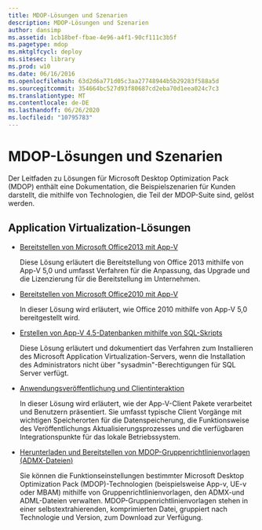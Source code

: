 ```yaml
---
title: MDOP-Lösungen und Szenarien
description: MDOP-Lösungen und Szenarien
author: dansimp
ms.assetid: 1cb18bef-fbae-4e96-a4f1-90cf111c3b5f
ms.pagetype: mdop
ms.mktglfcycl: deploy
ms.sitesec: library
ms.prod: w10
ms.date: 06/16/2016
ms.openlocfilehash: 63d2d6a771d05c3aa27748944b5b29283f588a5d
ms.sourcegitcommit: 354664bc527d93f80687cd2eba70d1eea024c7c3
ms.translationtype: MT
ms.contentlocale: de-DE
ms.lasthandoff: 06/26/2020
ms.locfileid: "10795783"
---
```

# MDOP-Lösungen und Szenarien


Der Leitfaden zu Lösungen für Microsoft Desktop Optimization Pack (MDOP) enthält eine Dokumentation, die Beispielszenarien für Kunden darstellt, die mithilfe von Technologien, die Teil der MDOP-Suite sind, gelöst werden.

## Application Virtualization-Lösungen


-   [Bereitstellen von Microsoft Office2013 mit App-V](../appv-v5/deploying-microsoft-office-2013-by-using-app-v.md)

    Diese Lösung erläutert die Bereitstellung von Office 2013 mithilfe von App-V 5,0 und umfasst Verfahren für die Anpassung, das Upgrade und die Lizenzierung für die Bereitstellung im Unternehmen.

-   [Bereitstellen von Microsoft Office2010 mit App-V](../appv-v5/deploying-microsoft-office-2010-by-using-app-v.md)

    In dieser Lösung wird erläutert, wie Office 2010 mithilfe von App-V 5,0 bereitgestellt wird.

-   [Erstellen von App-V 4.5-Datenbanken mithilfe von SQL-Skripts](creating-app-v-45-databases-using-sql-scripting.md)

    Diese Lösung erläutert und dokumentiert das Verfahren zum Installieren des Microsoft Application Virtualization-Servers, wenn die Installation des Administrators nicht über "sysadmin"-Berechtigungen für SQL Server verfügt.

-   [Anwendungsveröffentlichung und Clientinteraktion](../appv-v5/application-publishing-and-client-interaction.md)

    In dieser Lösung wird erläutert, wie der App-V-Client Pakete verarbeitet und Benutzern präsentiert. Sie umfasst typische Client Vorgänge mit wichtigen Speicherorten für die Datenspeicherung, die Funktionsweise des Veröffentlichungs Aktualisierungsprozesses und die verfügbaren Integrationspunkte für das lokale Betriebssystem.

-   [Herunterladen und Bereitstellen von MDOP-Gruppenrichtlinienvorlagen (ADMX-Dateien)](how-to-download-and-deploy-mdop-group-policy--admx--templates.md)

    Sie können die Funktionseinstellungen bestimmter Microsoft Desktop Optimization Pack (MDOP)-Technologien (beispielsweise App-v, UE-v oder MBAM) mithilfe von Gruppenrichtlinienvorlagen, den ADMX-und ADML-Dateien verwalten. MDOP-Gruppenrichtlinienvorlagen stehen in einer selbstextrahierenden, komprimierten Datei, gruppiert nach Technologie und Version, zum Download zur Verfügung.

 

 





